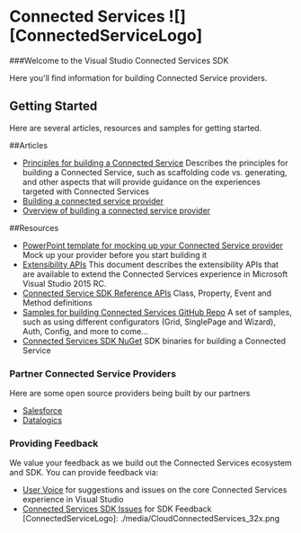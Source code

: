 # Connected Services ![][ConnectedServiceLogo]

###Welcome to the Visual Studio Connected Services SDK


Here you'll find information for building Connected Service providers.

## Getting Started

Here are several articles, resources and samples for getting started.

##Articles
- [Principles for building a Connected Service](./articles/ConnectedServicesPrinciples.md) Describes the principles for building a Connected Service, such as scaffolding code vs. generating, and other aspects that will provide guidance on the experiences targeted with Connected Services
- [Building a connected service provider](./articles/ConnectedServicesOverview.md)
- [Overview of building a connected service provider](./articles/CreatingAConnectedServiceExtension.md) 

##Resources
- [PowerPoint template for mocking up your Connected Service provider](./articles/ConnectedServiceProviderAuthorMockups.pptx) Mock up your provider before you start building it
- [Extensibility APIs](./articles/ConnectedServicesExtensibilityApiContracts.md) This document describes the extensibility APIs that are available to extend the Connected Services experience in Microsoft Visual Studio 2015 RC.
- [Connected Service SDK Reference APIs](https://msdn.microsoft.com/en-us/library/microsoft.visualstudio.connectedservices.aspx) Class, Property, Event and Method definitions
- [Samples for building Connected Services GitHub Repo](https://github.com/Microsoft/ConnectedServicesSdkSamples) A set of samples, such as using different configurators (Grid, SinglePage and Wizard), Auth, Config, and more to come...
- [Connected Services SDK NuGet](https://www.nuget.org/packages/Microsoft.VisualStudio.ConnectedServices/) SDK binaries for building a Connected Service



### Partner Connected Service Providers
Here are some open source providers being built by our partners

* [Salesforce](https://visualstudiogallery.msdn.microsoft.com/site/search?f%5B0%5D.Type=SearchText&f%5B0%5D.Value=salesforce&f%5B1%5D.Type=User&f%5B1%5D.Value=Salesforce%20Developer%20Program&f%5B1%5D.Text=Salesforce%20Developer%20Program)
* [Datalogics](http://www.datalogics.com/products/pdf/pdfwebapi/)


### Providing Feedback
We value your feedback as we build out the Connected Services ecosystem and SDK. You can provide feedback via:
 
* [User Voice](https://visualstudio.uservoice.com/forums/265038-connected-services) for suggestions and issues on the core Connected Services experience in Visual Studio
* [Connected Services SDK Issues](https://github.com/Microsoft/ConnectedServices-ProviderAuthorSamples/issues) for SDK Feedback
[ConnectedServiceLogo]: ./media/CloudConnectedServices_32x.png

